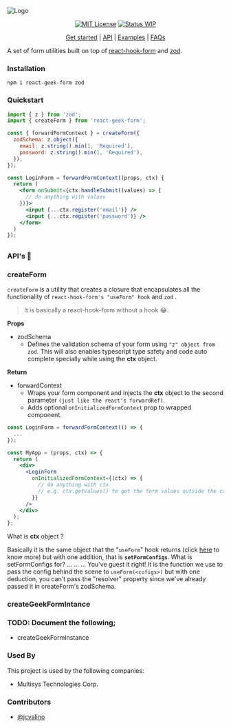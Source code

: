 

![Logo](https://i.ibb.co/xYxSmcG/Screenshot-2023-09-04-at-11-11-36-PM.png)

<div align="center">

[![MIT License](https://img.shields.io/badge/License-MIT-green.svg)](https://choosealicense.com/licenses/mit/)
[![Status WIP](https://img.shields.io/badge/Status-WIP-blue)]()

</div>

<p align="center">
  <a href="#">Get started</a> | 
  <a href="#">API</a> |
  <a href="#">Examples</a> |
  <a href="#">FAQs</a>
</p>

A set of form utilities built on top of [react-hook-form](https://www.npmjs.com/package/react-hook-form) and [zod](https://www.npmjs.com/package/zod).

### Installation

    npm i react-geek-form zod

### Quickstart

```jsx
import { z } from 'zod';
import { createForm } from 'react-geek-form';

const { forwardFormContext } = createForm({
  zodSchema: z.object({
    email: z.string().min(1, 'Required'),
    password: z.string().min(1, 'Required'),
  }),
});

const LoginForm = forwardFormContext((props, ctx) {
  return (
    <form onSubmit={ctx.handleSubmit((values) => {
      // do anything with values
    })}>
      <input {...ctx.register('email')} />
      <input {...ctx.register('password')} />
    </form>
  )
});
```

##

### API's  📖


### createForm
`createForm` is a utility that creates a closure that encapsulates all the functionality of `react-hook-form's "useForm" hook` and `zod` .  

> It is basically a react-hook-form without a hook 😂.

**Props**
 - zodSchema
   - Defines the validation schema of your form using `"z" object from zod`. This will also enables typescript type safety and code auto complete specially while using the **ctx** object.

 **Return**
 - forwardContext    
      - Wraps your form component and injects the **ctx** object to the second parameter `(just like the react's forwardRef)`.
      - Adds optional `onInitializedFormContext` prop to wrapped component.

```jsx
const LoginForm = forwardFormContext(() => {
  ...
});

const MyApp = (props, ctx) => {
  return (
    <div>
      <LoginForm
        onInitializedFormContext={(ctx) => {
          // do anything with ctx
          // e.g. ctx.getValues() to get the form values outside the component!
        }}
      />
    </div>
  );
};

```
       
What is **ctx** object ?

Basically it is the same object that the "`useForm`" hook returns (click [here](https://react-hook-form.com/docs/useform) to know more) but with one addition, that is **`setFormConfigs`**.  What is setFormConfigs for? ... ... ... You've guest it right! It is the function we use to pass the config behind the scene to `useForm(<cofigs>)` but with one deduction, you can't pass the "resolver" property since we've already passed it in createForm's zodSchema.

### createGeekFormIntance


### TODO: Document the following;

- createGeekFormInstance

### Used By

This project is used by the following companies:

- Multisys Technologies Corp.

### Contributors

- [@jcvalino](https://github.com/jcvalino)
